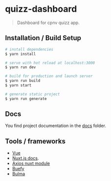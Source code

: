 # quizz-dashboard

> Dashboard for cpnv quizz app.

## Installation / Build Setup

``` bash
# install dependencies
$ yarn install

# serve with hot reload at localhost:3000
$ yarn run dev

# build for production and launch server
$ yarn run build
$ yarn start

# generate static project
$ yarn run generate
```

## Docs

You find project documentation in the [docs](./docs) folder.

## Tools / frameworks

* [Vue](https://vuejs.org/v2/guide/)
* [Nuxt.js docs](https://nuxtjs.org).
* [Axios nuxt module](https://axios.nuxtjs.org)
* [Buefy](https://buefy.github.io)
* [Bulma](https://bulma.io)